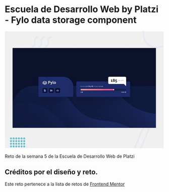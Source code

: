 # Escuela de Desarrollo Web by Platzi - Fylo data storage component

![Design preview for the Fylo data storage component coding challenge](./design/desktop-preview.jpg)

Reto de la semana 5 de la Escuela de Desarrollo Web de Platzi

## Créditos por el diseño y reto.

Este reto pertenece a la lista de retos de [Frontend Mentor](https://www.frontendmentor.io/dashboard)
